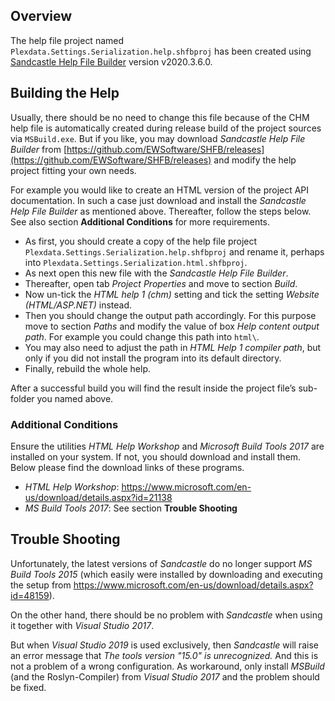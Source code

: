 ## Overview

The help file project named `Plexdata.Settings.Serialization.help.shfbproj` has been created using 
[Sandcastle Help File Builder](http://ewsoftware.github.io/SHFB) version v2020.3.6.0.

## Building the Help

Usually, there should be no need to change this file because of the CHM help file is automatically 
created during release build of the project sources via `MSBuild.exe`. But if you like, you may 
download _Sandcastle Help File Builder_ from [https://github.com/EWSoftware/SHFB/releases](https://github.com/EWSoftware/SHFB/releases) 
and modify the help project fitting your own needs.

For example you would like to create an HTML version of the project API documentation. In such a 
case just download and install the _Sandcastle Help File Builder_ as mentioned above. Thereafter, 
follow the steps below. See also section **Additional Conditions** for more requirements.

* As first, you should create a copy of the help file project `Plexdata.Settings.Serialization.help.shfbproj` 
  and rename it, perhaps into `Plexdata.Settings.Serialization.html.shfbproj`. 
* As next open this new file with the _Sandcastle Help File Builder_.
* Thereafter, open tab _Project Properties_ and move to section _Build_. 
* Now un-tick the _HTML help 1 (chm)_ setting and tick the setting _Website (HTML/ASP.NET)_ instead.
* Then you should change the output path accordingly. For this purpose move to section _Paths_ and modify 
  the value of box _Help content output path_. For example you could change this path into `html\`. 
* You may also need to adjust the path in _HTML Help 1 compiler path_, but only if you did not install 
  the program into its default directory. 
* Finally, rebuild the whole help.

After a successful build you will find the result inside the project file’s sub-folder you named above.

### Additional Conditions

Ensure the utilities _HTML Help Workshop_ and _Microsoft Build Tools 2017_ are installed on your system. 
If not, you should download and install them. Below please find the download links of these programs.

* _HTML Help Workshop_: https://www.microsoft.com/en-us/download/details.aspx?id=21138
* _MS Build Tools 2017_: See section **Trouble Shooting**

## Trouble Shooting

Unfortunately, the latest versions of _Sandcastle_ do no longer support _MS Build Tools 2015_ (which easily 
were installed by downloading and executing the setup from https://www.microsoft.com/en-us/download/details.aspx?id=48159). 

On the other hand, there should be no problem with _Sandcastle_ when using it together with _Visual Studio 2017_.

But when _Visual Studio 2019_ is used exclusively, then _Sandcastle_ will raise an error message that _The 
tools version "15.0" is unrecognized._ And this is not a problem of a wrong configuration. As workaround, 
only install _MSBuild_ (and the Roslyn-Compiler) from _Visual Studio 2017_ and the problem should be fixed.

